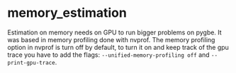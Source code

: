# memory_estimation
Estimation on memory needs on GPU to run bigger problems on pygbe.
It was based in memory profiling done with nvprof. The memory profiling option in nvprof is turn off by default, to turn it on and keep track of the gpu trace you have to add the flags: `--unified-memory-profiling off` and `--print-gpu-trace`. 


